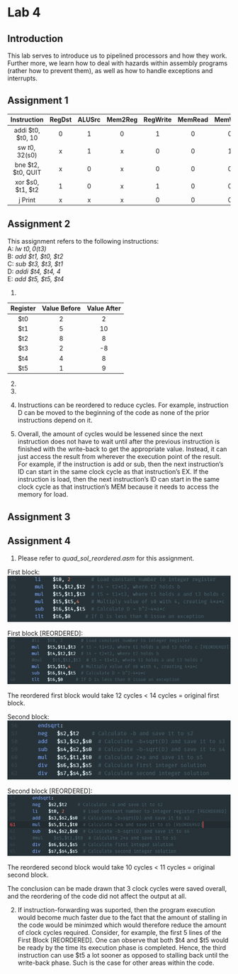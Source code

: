 # Lab 4

## Introduction

This lab serves to introduce us to pipelined processors and how they work. Further more, we learn how to deal with hazards within assembly programs
(rather how to prevent them), as well as how to handle exceptions and interrupts.

## Assignment 1
Instruction  | RegDst  | ALUSrc  | Mem2Reg  | RegWrite  | MemRead  | MemWrite  | Branch  |  ALUOp
:--:|:---:|:---:|:---:|:---:|:---:|:---:|:---:|:--:
addi $t0, $t0, 10  | 0  | 1  | 0  | 1  | 0  | 0  | 0  | 00
sw $t0, 32($s0)  | x  |  1 | x  |  0 |  0 | 1  |  0 |  00
bne $t2, $t0, QUIT  | x  | 0  | x  | 0  | 0  |  0 |  1 |  01
xor $s0, $t1, $t2  |  1 | 0  |  x | 1  |  0 | 0  |  0 | 00
j Print  |  x | x  |  x | 0  | 0  | 0  |  0 |  00
## Assignment 2
This assignment refers to the following instructions:  
A: *lw $t0,0($t3)*  
B: *add $t1, $t0, $t2*  
C: *sub $t3, $t3, $t1*  
D: *addi $t4, $t4, 4*  
E: *add $t5, $t5, $t4*  

1.  

Register  | Value Before  |  Value After
:--:|:---:|:--:
$t0  |  2 |  2
$t1  | 5  |  10
$t2  | 8  |  8
$t3  | 2  |  -8
$t4  | 4 |  8
$t5  | 1 |  9

2.

3.

4. Instructions can be reordered to reduce cycles. For example, instruction D can be moved to the beginning of the code as none of the prior instructions depend on it.

5. Overall, the amount of cycles would be lessened since the next instruction does not have to wait until after the previous instruction is finished with the write-back to get the appropriate value. Instead, it can just access the result from wherever the execution point of the result. For example, if the instruction is add or sub, then the next instruction’s ID can start in the same clock cycle as that instruction’s EX. If the instruction is load, then the next instruction’s ID can start in the same clock cycle as that instruction’s MEM because it needs to access the memory for load.


## Assignment 3

## Assignment 4

1. Please refer to *quad_sol_reordered.asm* for this assignment.

  First block:  
  ![First Block](block1.PNG)

  First block [REORDERED]:  
  ![First Block REORDERED](block1new.PNG)

  The reordered first block would take 12 cycles < 14 cycles = original first block.

  Second block:  
  ![Second Block](block2.PNG)

  Second block [REORDERED]:  
  ![Second Block REORDERED](block2new.PNG)

  The reordered second block would take 10 cycles < 11 cycles = original second block.

  The conclusion can be made drawn that 3 clock cycles were saved overall, and the reordering of the code did not affect the output at all.

2. If instruction-forwarding was suported, then the program execution would become much faster due to the fact that the amount of stalling in the code would be minimzed which would therefore reduce the amount of clock cycles required.
Consider, for example, the first 5 lines of the First Block [REORDERED]. One can observe that both $t4 and $t5 would be ready by the time its execution phase is completed. Hence, the third instruction can use $t5 a lot sooner as opposed to stalling back until the write-back phase. Such is the case for other areas within the code.
